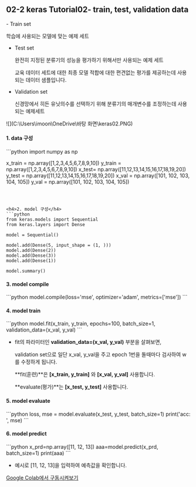 <h2> 02-2 keras Tutorial02- train, test, validation data</h2>
- Train set

  학습에 사용되는 모델에 맞는 예제 세트

- Test set

  완전히 지정된 분류기의 성능을 평가하기 위해서만 사용되는 예제 세트

  교육 데이터 세트에 대한 최종 모델 적합에 대한 편견없는 평가를 제공하는데 사용되는 데이터 샘플입니다.

- Validation set

  신경망에서 히든 유닛의수를 선택하기 위해 분류기의 매개변수를 조정하는데 사용되는 예제세트

![](C:\Users\imoon\OneDrive\바탕 화면\keras02.PNG)



<h4>1. data 구성</h4>
```python
import numpy as np

x_train = np.array([1,2,3,4,5,6,7,8,9,10])
y_train = np.array([1,2,3,4,5,6,7,8,9,10])
x_test= np.array([11,12,13,14,15,16,17,18,19,20])
y_test = np.array([11,12,13,14,15,16,17,18,19,20])
x_val = np.array([101, 102, 103, 104, 105])
y_val = np.array([101, 102, 103, 104, 105])
```



<h4>2. model 구성</h4>
```python
from keras.models import Sequential
from keras.layers import Dense

model = Sequential()

model.add(Dense(5, input_shape = (1, )))
model.add(Dense(2))
model.add(Dense(3))
model.add(Dense(1))

model.summary()
```



<h4>3. model compile</h4>
```python
model.compile(loss='mse', optimizer='adam', metrics=['mse'])
```



<h4>4. model train</h4>
```python
model.fit(x_train, y_train, epochs=100, batch_size=1, validation_data=(x_val, y_val)
```

- fit의 파라미터인 **validation_data=(x_val, y_val)** 부분을 살펴보면,

  validation set으로 일단 x_val, y_val을 주고 epoch 1번을 돌때마다 검사하여 w를 수정하게 됩니다.

  **fit(훈련)**은 **[x_train, y_train]** 와 **[x_val, y_val]** 사용합니다.

  **evaluate(평가)**는 **[x_test, y_test]** 사용합니다.

   

<h4>5. model evaluate</h4>
```python
loss, mse = model.evaluate(x_test, y_test, batch_size=1)
print('acc: ', mse)
```



<h4>6. model predict</h4>
```python
x_prd=np.array([11, 12, 13])
aaa=model.predict(x_prd, batch_size=1)
print(aaa)
```

- 예시로 [11, 12, 13]을 입력하여 예측값을 확인합니다.



[Google Colab에서 구동시켜보기](https://colab.research.google.com/github/elbicuderri/keras_tutorial/blob/master/keras02-2_train_test_val.py)



